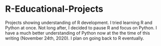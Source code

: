 # R-Educational-Projects
Projects showing understanding of R development. I tried learning R and Python at once. Not long after, I decided to pause R and focus on Python.
I have a much better understanding of Python now at the the time of this writing (November 24th, 2020).
I plan on going back to R eventually.
